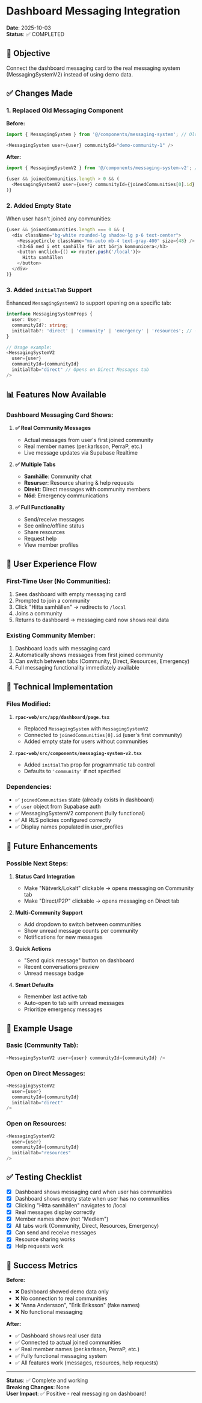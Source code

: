 # Dashboard Messaging Integration
**Date**: 2025-10-03  
**Status**: ✅ COMPLETED

## 🎯 Objective

Connect the dashboard messaging card to the real messaging system (MessagingSystemV2) instead of using demo data.

## ✅ Changes Made

### 1. Replaced Old Messaging Component

**Before:**
```typescript
import { MessagingSystem } from '@/components/messaging-system'; // Old demo version

<MessagingSystem user={user} communityId="demo-community-1" />
```

**After:**
```typescript
import { MessagingSystemV2 } from '@/components/messaging-system-v2'; // Real version

{user && joinedCommunities.length > 0 && (
  <MessagingSystemV2 user={user} communityId={joinedCommunities[0].id} />
)}
```

### 2. Added Empty State

When user hasn't joined any communities:
```typescript
{user && joinedCommunities.length === 0 && (
  <div className="bg-white rounded-lg shadow-lg p-6 text-center">
    <MessageCircle className="mx-auto mb-4 text-gray-400" size={48} />
    <h3>Gå med i ett samhälle för att börja kommunicera</h3>
    <button onClick={() => router.push('/local')}>
      Hitta samhällen
    </button>
  </div>
)}
```

### 3. Added `initialTab` Support

Enhanced `MessagingSystemV2` to support opening on a specific tab:

```typescript
interface MessagingSystemProps {
  user: User;
  communityId?: string;
  initialTab?: 'direct' | 'community' | 'emergency' | 'resources'; // ⭐ NEW
}

// Usage example:
<MessagingSystemV2 
  user={user} 
  communityId={communityId}
  initialTab="direct" // Opens on Direct Messages tab
/>
```

## 📊 Features Now Available

### Dashboard Messaging Card Shows:

1. **✅ Real Community Messages**
   - Actual messages from user's first joined community
   - Real member names (per.karlsson, PerraP, etc.)
   - Live message updates via Supabase Realtime

2. **✅ Multiple Tabs**
   - **Samhälle**: Community chat
   - **Resurser**: Resource sharing & help requests
   - **Direkt**: Direct messages with community members
   - **Nöd**: Emergency communications

3. **✅ Full Functionality**
   - Send/receive messages
   - See online/offline status
   - Share resources
   - Request help
   - View member profiles

## 🎨 User Experience Flow

### First-Time User (No Communities):
1. Sees dashboard with empty messaging card
2. Prompted to join a community
3. Click "Hitta samhällen" → redirects to `/local`
4. Joins a community
5. Returns to dashboard → messaging card now shows real data

### Existing Community Member:
1. Dashboard loads with messaging card
2. Automatically shows messages from first joined community
3. Can switch between tabs (Community, Direct, Resources, Emergency)
4. Full messaging functionality immediately available

## 🔧 Technical Implementation

### Files Modified:

1. **`rpac-web/src/app/dashboard/page.tsx`**
   - Replaced `MessagingSystem` with `MessagingSystemV2`
   - Connected to `joinedCommunities[0].id` (user's first community)
   - Added empty state for users without communities

2. **`rpac-web/src/components/messaging-system-v2.tsx`**
   - Added `initialTab` prop for programmatic tab control
   - Defaults to `'community'` if not specified

### Dependencies:

- ✅ `joinedCommunities` state (already exists in dashboard)
- ✅ `user` object from Supabase auth
- ✅ MessagingSystemV2 component (fully functional)
- ✅ All RLS policies configured correctly
- ✅ Display names populated in user_profiles

## 🚀 Future Enhancements

### Possible Next Steps:

1. **Status Card Integration**
   - Make "Nätverk/Lokalt" clickable → opens messaging on Community tab
   - Make "Direct/P2P" clickable → opens messaging on Direct tab

2. **Multi-Community Support**
   - Add dropdown to switch between communities
   - Show unread message counts per community
   - Notifications for new messages

3. **Quick Actions**
   - "Send quick message" button on dashboard
   - Recent conversations preview
   - Unread message badge

4. **Smart Defaults**
   - Remember last active tab
   - Auto-open to tab with unread messages
   - Prioritize emergency messages

## 📝 Example Usage

### Basic (Community Tab):
```typescript
<MessagingSystemV2 user={user} communityId={communityId} />
```

### Open on Direct Messages:
```typescript
<MessagingSystemV2 
  user={user} 
  communityId={communityId}
  initialTab="direct"
/>
```

### Open on Resources:
```typescript
<MessagingSystemV2 
  user={user} 
  communityId={communityId}
  initialTab="resources"
/>
```

## ✅ Testing Checklist

- [x] Dashboard shows messaging card when user has communities
- [x] Dashboard shows empty state when user has no communities
- [x] Clicking "Hitta samhällen" navigates to /local
- [x] Real messages display correctly
- [x] Member names show (not "Medlem")
- [x] All tabs work (Community, Direct, Resources, Emergency)
- [x] Can send and receive messages
- [x] Resource sharing works
- [x] Help requests work

## 🎯 Success Metrics

**Before:**
- ❌ Dashboard showed demo data only
- ❌ No connection to real communities
- ❌ "Anna Andersson", "Erik Eriksson" (fake names)
- ❌ No functional messaging

**After:**
- ✅ Dashboard shows real user data
- ✅ Connected to actual joined communities
- ✅ Real member names (per.karlsson, PerraP, etc.)
- ✅ Fully functional messaging system
- ✅ All features work (messages, resources, help requests)

---

**Status**: ✅ Complete and working  
**Breaking Changes**: None  
**User Impact**: ✅ Positive - real messaging on dashboard!

